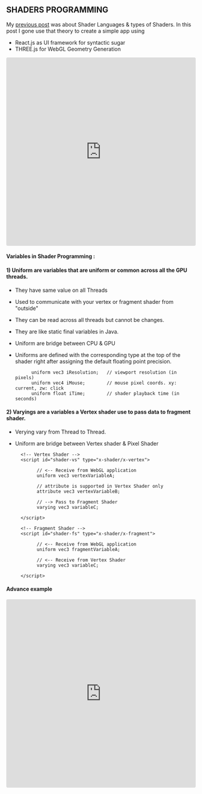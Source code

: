 ## SHADERS PROGRAMMING

My [previous post](http:/hiteshsahu.com/blogs/shaders) was about Shader Languages & types of Shaders. In this post I gone use that theory to create a simple app using

- React.js as UI framework for syntactic sugar
- THREE.js for WebGL Geometry Generation


<iframe src="https://codesandbox.io/embed/simple-shader-example-7wnrf?fontsize=14&view=preview" title="Simple Shader Example" allow="geolocation; microphone; camera; midi; vr; accelerometer; gyroscope; payment; ambient-light-sensor; encrypted-media; usb" style="width:100%; height:500px; border:0; border-radius: 4px; overflow:hidden;" sandbox="allow-modals allow-forms allow-popups allow-scripts allow-same-origin"></iframe>

#### Variables in Shader Programming :

#### 1) Uniform are variables that are uniform or common across all the GPU threads.

- They have same value on all Threads
- Used to communicate with your vertex or fragment shader from "outside"
- They can be read across all threads but cannot be changes.
- They are like static final variables in Java.
- Uniform are bridge between CPU & GPU
- Uniforms are defined with the corresponding type at the top of the shader right after assigning the default floating point precision.


            uniform vec3 iResolution;   // viewport resolution (in pixels)
            uniform vec4 iMouse;        // mouse pixel coords. xy: current, zw: click
            uniform float iTime;        // shader playback time (in seconds)

#### 2) Varyings are a variables a Vertex shader use to pass data to fragment shader.

- Verying vary from Thread to Thread.
- Uniform are bridge between Vertex shader & Pixel Shader


        <!-- Vertex Shader -->
        <script id="shader-vs" type="x-shader/x-vertex">

              // <-- Receive from WebGL application
              uniform vec3 vertexVariableA;

              // attribute is supported in Vertex Shader only
              attribute vec3 vertexVariableB;

              // --> Pass to Fragment Shader
              varying vec3 variableC;

        </script>

        <!-- Fragment Shader -->
        <script id="shader-fs" type="x-shader/x-fragment">

              // <-- Receive from WebGL application
              uniform vec3 fragmentVariableA;

              // <-- Receive from Vertex Shader
              varying vec3 variableC;

        </script>



#### Advance example

<iframe src="https://codesandbox.io/embed/shader-exploration-zjenw?fontsize=14&view=preview" title="Shader Exploration" allow="geolocation; microphone; camera; midi; vr; accelerometer; gyroscope; payment; ambient-light-sensor; encrypted-media; usb" style="width:100%; height:500px; border:0; border-radius: 4px; overflow:hidden;" sandbox="allow-modals allow-forms allow-popups allow-scripts allow-same-origin"></iframe>